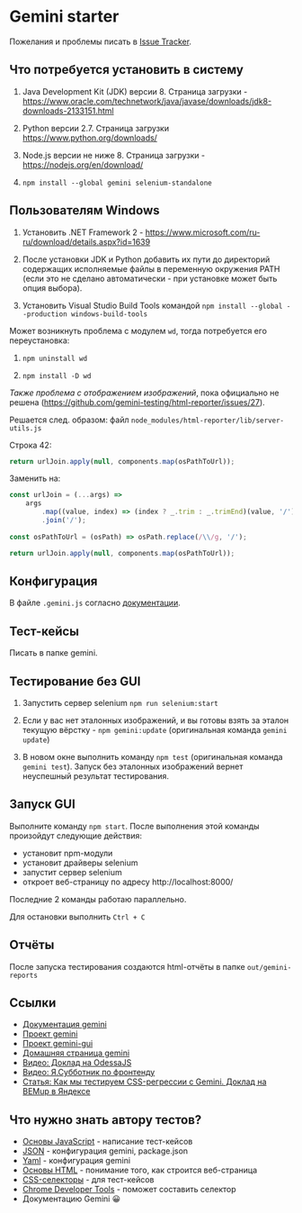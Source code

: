 # Gemini starter

Пожелания и проблемы писать в [Issue Tracker](https://bitbucket.org/uplabteam/gemini/issues). 

## Что потребуется установить в систему

1. Java Development Kit (JDK) версии 8.
Страница загрузки - https://www.oracle.com/technetwork/java/javase/downloads/jdk8-downloads-2133151.html

2. Python версии 2.7.
Страница загрузки https://www.python.org/downloads/

3. Node.js версии не ниже 8.
Страница загрузки - https://nodejs.org/en/download/

4. `npm install --global gemini selenium-standalone`

## Пользователям Windows 

1. Установить .NET Framework 2 - https://www.microsoft.com/ru-ru/download/details.aspx?id=1639

2. После установки JDK и Python добавить их пути до директорий содержащих исполняемые файлы в переменную окружения PATH
(если это не сделано автоматически - при установке может быть опция выбора).

3. Установить Visual Studio Build Tools командой `npm install --global --production windows-build-tools `

Может возникнуть проблема с модулем `wd`, тогда потребуется его переустановка:

1. `npm uninstall wd`

2. `npm install -D wd`

*Также проблема с отображением изображений*, пока официально не решена (https://github.com/gemini-testing/html-reporter/issues/27).

Решается след. образом: файл `node_modules/html-reporter/lib/server-utils.js`

Строка 42:

```js
return urlJoin.apply(null, components.map(osPathToUrl));
```

Заменить на:
```js 
const urlJoin = (...args) =>
    args
        .map((value, index) => (index ? _.trim : _.trimEnd)(value, '/'))
        .join('/');
        
const osPathToUrl = (osPath) => osPath.replace(/\\/g, '/');

return urlJoin.apply(null, components.map(osPathToUrl));
```


## Конфигурация

В файле `.gemini.js` согласно [документации](https://gemini-testing.github.io/).

## Тест-кейсы

Писать в папке gemini.

## Тестирование без GUI

1. Запустить сервер selenium `npm run selenium:start`

2. Если у вас нет эталонных изображений, и вы готовы взять за эталон текущую вёрстку - `npm gemini:update` 
(оригинальная команда `gemini update`) 

3. В новом окне выполнить команду `npm test` (оригинальная команда `gemini test`). Запуск без эталонных изображений
вернет неуспешный результат тестирования.

## Запуск GUI

Выполните команду `npm start`.
После выполнения этой команды произойдут следующие действия:

- установит npm-модули
- установит драйверы selenium
- запустит сервер selenium
- откроет веб-страницу по адресу http://localhost:8000/

Последние 2 команды работаю параллельно.

Для остановки выполнить `Ctrl + C`

## Отчёты

После запуска тестирования создаются html-отчёты в папке `out/gemini-reports`

## Ссылки

- [Документация gemini](https://gemini-testing.github.io/)
- [Проект gemini](https://github.com/gemini-testing/gemini)
- [Проект gemini-gui](https://github.com/gemini-testing/gemini-gui)
- [Домашняя страница gemini](https://tech.yandex.ru/gemini/)
- [Видео: Доклад на OdessaJS](https://www.youtube.com/watch?v=k0RDoEBqeU8)
- [Видео: Я.Субботник по фронтенду](https://www.youtube.com/watch?v=lfashGLaPpg)
- [Статья: Как мы тестируем CSS-регрессии с Gemini. Доклад на BEMup в Яндексе](https://habrahabr.ru/company/yandex/blog/238323/)

## Что нужно знать автору тестов?

- [Основы JavaScript](https://learn.javascript.ru/) - написание тест-кейсов
- [JSON](https://ru.wikipedia.org/wiki/JSON) - конфигурация gemini, package.json
- [Yaml](https://ru.wikipedia.org/wiki/YAML) - конфигурация gemini
- [Основы HTML](https://webref.ru/course/html-tutorial) - понимание того, как строится веб-страница
- [CSS-селекторы](https://learn.javascript.ru/css-selectors) - для тест-кейсов
- [Chrome Developer Tools](https://developers.google.com/web/tools/chrome-devtools/) -
поможет составить селектор
- Документацию Gemini 😀

